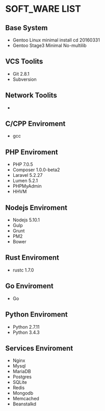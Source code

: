 # SOFT_WARE LIST

## Base System
* Gentoo Linux minimal install cd 20160331
* Gentoo Stage3 Minimal No-multilib

## VCS Toolits
* Git 2.8.1
* Subversion

## Network Toolits
* 

## C/CPP Enviroment
* gcc

## PHP Enviroment
* PHP 7.0.5
* Composer 1.0.0-beta2
* Laravel 5.2.27
* Lumen 5.2.1
* PHPMyAdmin
* HHVM

## Nodejs Enviroment
* Nodejs 5.10.1
* Gulp
* Grunt
* PM2
* Bower

## Rust Enviroment
* rustc 1.7.0

## Go Enviroment
* Go

## Python Enviroment
* Python 2.7.11
* Python 3.4.3

## Services Enviroment
* Nginx
* Mysql
* MariaDB
* Postgres
* SQLite
* Redis
* Mongodb
* Memcached
* Beanstalkd